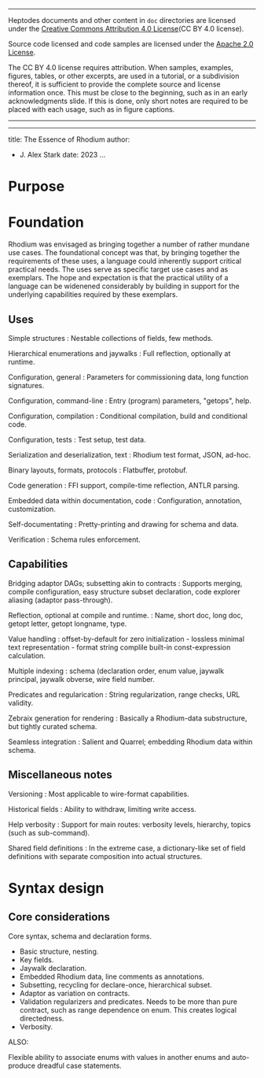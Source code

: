 --------------------------------------------------------------------------------

Heptodes documents and other content in `doc` directories are licensed under the
[Creative Commons Attribution 4.0 License](CC BY 4.0 license).

Source code licensed and code samples are licensed under the
[Apache 2.0 License].

The CC BY 4.0 license requires attribution. When samples, examples, figures,
tables, or other excerpts, are used in a tutorial, or a subdivision thereof, it
is sufficient to provide the complete source and license information once. This
must be close to the beginning, such as in an early acknowledgments slide. If
this is done, only short notes are required to be placed with each usage, such
as in figure captions.

[Creative Commons Attribution 4.0 License]: https://creativecommons.org/licenses/by/4.0/legalcode
[Apache 2.0 License]: https://www.apache.org/licenses/LICENSE-2.0

--------------------------------------------------------------------------------

<!-- md-formatter off (Document metadata) -->

---
title: The Essence of Rhodium
author:
- J. Alex Stark
date: 2023
...

<!-- md-formatter on -->

# Purpose

# Foundation

Rhodium was envisaged as bringing together a number of rather mundane use cases.
The foundational concept was that, by bringing together the requirements of
these uses, a language could inherently support critical practical needs. The
uses serve as specific target use cases and as exemplars. The hope and
expectation is that the practical utility of a language can be widenened
considerably by building in support for the underlying capabilities required by
these exemplars.

## Uses

Simple structures
:   Nestable collections of fields, few methods.

Hierarchical enumerations and jaywalks
:   Full reflection, optionally at runtime.

Configuration, general
:   Parameters for commissioning data, long function signatures.

Configuration, command-line
:   Entry (program) parameters, "getops", help.

Configuration, compilation
:   Conditional compilation, build and conditional code.

Configuration, tests
:   Test setup, test data.

Serialization and deserialization, text
:   Rhodium test format, JSON, ad-hoc.

Binary layouts, formats, protocols
:   Flatbuffer, protobuf.

Code generation
:   FFI support, compile-time reflection, ANTLR parsing.

Embedded data within documentation, code
:   Configuration, annotation, customization.

Self-documentating
:   Pretty-printing and drawing for schema and data.

Verification
:   Schema rules enforcement.

## Capabilities

Bridging adaptor DAGs; subsetting akin to contracts
:   Supports merging, compile configuration, easy structure subset declaration,
    code explorer aliasing (adaptor pass-through).

Reflection, optional at compile and runtime.
:   Name, short doc, long doc, getopt letter, getopt longname, type.

Value handling
:   offset-by-default for zero initialization - lossless minimal text
    representation - format string complile built-in const-expression
    calculation.

Multiple indexing
:   schema (declaration order, enum value, jaywalk principal, jaywalk obverse,
    wire field number.

Predicates and regularication
:   String regularization, range checks, URL validity.

Zebraix generation for rendering
:   Basically a Rhodium-data substructure, but tightly curated schema.

Seamless integration
:   Salient and Quarrel; embedding Rhodium data within schema.

## Miscellaneous notes

Versioning
:   Most applicable to wire-format capabilities.

Historical fields
:   Ability to withdraw, limiting write access.

Help verbosity
:   Support for main routes: verbosity levels, hierarchy, topics (such as
    sub-command).

Shared field definitions
:   In the extreme case, a dictionary-like set of field definitions with
    separate composition into actual structures.

# Syntax design

## Core considerations

Core syntax, schema and declaration forms.

*   Basic structure, nesting.
*   Key fields.
*   Jaywalk declaration.
*   Embedded Rhodium data, line comments as annotations.
*   Subsetting, recycling for declare-once, hierarchical subset.
*   Adaptor as variation on contracts.
*   Validation regularizers and predicates. Needs to be more than pure contract,
    such as range dependence on enum. This creates logical directedness.
*   Verbosity.

ALSO:

Flexible ability to associate enums with values in another enums and
auto-produce dreadful case statements.
